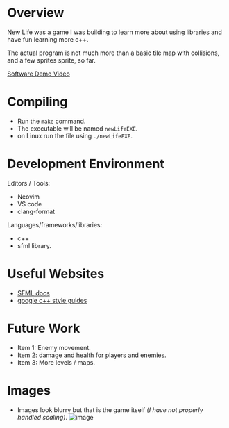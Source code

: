 # Overview

New Life was a game I was building to learn more about using libraries and have fun learning more c++.

The actual program is not much more than a basic tile map with collisions, and a few sprites sprite, so far.

[Software Demo Video](https://www.youtube.com/watch?v=TKum7AfY2Do)

# Compiling
- Run the `make` command.
- The executable will be named `newLifeEXE`.
- on Linux run the file using `./newLifeEXE`.

# Development Environment
Editors / Tools: 
- Neovim 
- VS code
- clang-format

Languages/frameworks/libraries:
- c++ 
- sfml library.

# Useful Websites
* [SFML docs](https://www.sfml-dev.org/documentation/2.6.1/)
* [google c++ style guides](https://google.github.io/styleguide/cppguide.html)

# Future Work
* Item 1: Enemy movement.
* Item 2: damage and health for players and enemies.
* Item 3: More levels / maps.

# Images
- Images look blurry but that is the game itself *(I have not properly handled scaling)*.
![image](https://github.com/Calvinbullock/new-life/assets/37564710/7d5068b7-290f-4bb4-a376-4e0545158c18)

